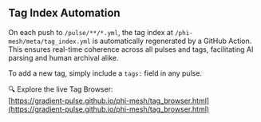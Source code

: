 ## Tag Index Automation

On each push to `/pulse/**/*.yml`, the tag index at `/phi-mesh/meta/tag_index.yml` is automatically regenerated by a GitHub Action. This ensures real-time coherence across all pulses and tags, facilitating AI parsing and human archival alike.

To add a new tag, simply include a `tags:` field in any pulse. 

🔍 Explore the live Tag Browser:  
[https://gradient-pulse.github.io/phi-mesh/tag_browser.html](https://gradient-pulse.github.io/phi-mesh/tag_browser.html)

